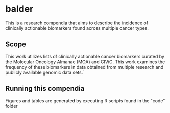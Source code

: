 # balder
This is a research compendia that aims to describe the incidence of clinically actionable biomarkers found across multiple cancer types. 

## Scope 
This work utilizes lists of clinically actionable cancer biomarkers curated by the Molecular Oncology Almanac (MOA) and CIViC. This work examines the frequency of these biomarkers in data obtained from multiple research and publicly available genomic data sets.` 

## Running this compendia 
Figures and tables are generated by executing R scripts found in the "code" folder

